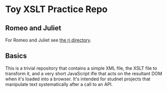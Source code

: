# Toy XSLT Practice Repo

## Romeo and Juliet

For Romeo and Juliet see [the rj directory](./rj/rom-act2.xml).

## Basics

This is a trivial repository that contains a simple XML file, the XSLT file to transform it, and a very short JavaScript ifle that acts on the resultant DOM when it's loaded into a browser.  It's intended for studnet projects that manipulate text systematically after a call to an API.


